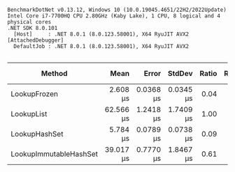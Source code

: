 ```

BenchmarkDotNet v0.13.12, Windows 10 (10.0.19045.4651/22H2/2022Update)
Intel Core i7-7700HQ CPU 2.80GHz (Kaby Lake), 1 CPU, 8 logical and 4 physical cores
.NET SDK 8.0.101
  [Host]     : .NET 8.0.1 (8.0.123.58001), X64 RyuJIT AVX2 [AttachedDebugger]
  DefaultJob : .NET 8.0.1 (8.0.123.58001), X64 RyuJIT AVX2


```
| Method                 | Mean      | Error     | StdDev    | Ratio | RatioSD | Allocated | Alloc Ratio |
|----------------------- |----------:|----------:|----------:|------:|--------:|----------:|------------:|
| LookupFrozen           |  2.608 μs | 0.0368 μs | 0.0345 μs |  0.04 |    0.00 |         - |          NA |
| LookupList             | 62.566 μs | 1.2418 μs | 1.7409 μs |  1.00 |    0.00 |         - |          NA |
| LookupHashSet          |  5.784 μs | 0.0789 μs | 0.0738 μs |  0.09 |    0.00 |         - |          NA |
| LookupImmutableHashSet | 39.017 μs | 0.7770 μs | 1.8467 μs |  0.61 |    0.02 |         - |          NA |
